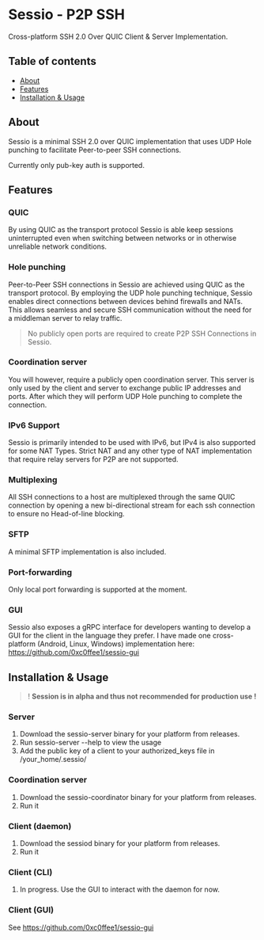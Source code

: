 # Sessio - P2P SSH

Cross-platform SSH 2.0 Over QUIC Client & Server Implementation.


## Table of contents

- [About](#about)
- [Features](#features)
- [Installation & Usage](#installation--usage)

## About

Sessio is a minimal SSH 2.0 over QUIC implementation that uses UDP Hole punching to facilitate Peer-to-peer SSH connections.

Currently only pub-key auth is supported.

## Features

### QUIC
By using QUIC as the transport protocol Sessio is able keep sessions uninterrupted even when switching between networks or in otherwise unreliable network conditions. 

### Hole punching
Peer-to-Peer SSH connections in Sessio are achieved using QUIC as the transport protocol. By employing the UDP hole punching technique, Sessio enables direct connections between devices behind firewalls and NATs. This allows seamless and secure SSH communication without the need for a middleman server to relay traffic.

> No publicly open ports are required to create P2P SSH Connections in Sessio.

### Coordination server

You will however, require a publicly open coordination server. This server is only used by the client and server to exchange public IP addresses and ports. After which they will perform UDP Hole punching to complete the connection.

### IPv6 Support

Sessio is primarily intended to be used with IPv6, but IPv4 is also supported for some NAT Types. Strict NAT and any other type of NAT implementation that require relay servers for P2P are not supported.

### Multiplexing
All SSH connections to a host are multiplexed through the same QUIC connection by opening a new bi-directional stream for each ssh connection to ensure no Head-of-line blocking.


### SFTP
A minimal SFTP implementation is also included.

### Port-forwarding
Only local port forwarding is supported at the moment.

### GUI
Sessio also exposes a gRPC interface for developers wanting to develop a GUI for the client in the language they prefer. I have made one cross-platform (Android, Linux, Windows) implementation here: https://github.com/0xc0ffee1/sessio-gui


## Installation & Usage
> ! **Session is in alpha and thus not recommended for production use !**

### Server
1. Download the sessio-server binary for your platform from releases.
2. Run sessio-server --help to view the usage
3. Add the public key of a client to your authorized_keys file in /your_home/.sessio/

### Coordination server
1. Download the sessio-coordinator binary for your platform from releases.
2. Run it

### Client (daemon)
1. Download the sessiod binary for your platform from releases.
2. Run it

### Client (CLI)
1. In progress. Use the GUI to interact with the daemon for now.

### Client (GUI)
See https://github.com/0xc0ffee1/sessio-gui

